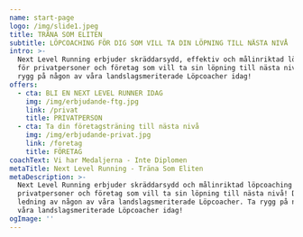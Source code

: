 ```yaml
---
name: start-page
logo: /img/slide1.jpeg
title: TRÄNA SOM ELITEN
subtitle: LÖPCOACHING FÖR DIG SOM VILL TA DIN LÖPNING TILL NÄSTA NIVÅ
intro: >-
  Next Level Running erbjuder skräddarsydd, effektiv och målinriktad löpcoaching
  för privatpersoner och företag som vill ta sin löpning till nästa nivå. Ta
  rygg på någon av våra landslagsmeriterade Löpcoacher idag!
offers:
  - cta: BLI EN NEXT LEVEL RUNNER IDAG
    img: /img/erbjudande-ftg.jpg
    link: /privat
    title: PRIVATPERSON
  - cta: Ta din företagsträning till nästa nivå
    img: /img/erbjudande-privat.jpg
    link: /foretag
    title: FÖRETAG
coachText: Vi har Medaljerna - Inte Diplomen
metaTitle: Next Level Running - Träna Som Eliten
metaDescription: >-
  Next Level Running erbjuder skräddarsydd och målinriktad löpcoaching för
  privatpersoner och företag som vill ta sin löpning till nästa nivå! Detta i
  ledning av någon av våra landslagsmeriterade Löpcoacher. Ta rygg på någon av
  våra landslagsmeriterade Löpcoacher idag!
ogImage: ''
---
```


